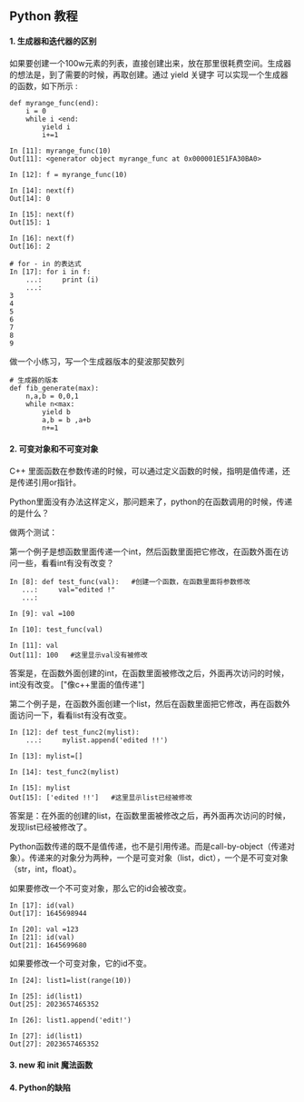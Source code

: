 ## Python 教程 

#### 1. 生成器和迭代器的区别
        
如果要创建一个100w元素的列表，直接创建出来，放在那里很耗费空间。生成器的想法是，到了需要的时候，再取创建。通过 yield 关键字 可以实现一个生成器的函数，如下所示 :
```
def myrange_func(end):
    i = 0
    while i <end:
        yield i 
        i+=1

In [11]: myrange_func(10)
Out[11]: <generator object myrange_func at 0x000001E51FA30BA0>

In [12]: f = myrange_func(10)

In [14]: next(f)
Out[14]: 0

In [15]: next(f)
Out[15]: 1

In [16]: next(f)
Out[16]: 2

# for - in 的表达式
In [17]: for i in f:
    ...:     print (i)
    ...:
3
4
5
6
7
8
9
```

做一个小练习，写一个生成器版本的斐波那契数列
```
# 生成器的版本
def fib_generate(max):
    n,a,b = 0,0,1
    while n<max:
        yield b 
        a,b = b ,a+b
        n+=1
```


#### 2. 可变对象和不可变对象
C++ 里面函数在参数传递的时候，可以通过定义函数的时候，指明是值传递，还是传递引用or指针。
 
Python里面没有办法这样定义，那问题来了，python的在函数调用的时候，传递的是什么？

做两个测试：

第一个例子是想函数里面传递一个int，然后函数里面把它修改，在函数外面在访问一些，看看int有没有改变？

```
In [8]: def test_func(val):   #创建一个函数，在函数里面将参数修改
   ...:     val="edited !"
   ...:

In [9]: val =100

In [10]: test_func(val)

In [11]: val
Out[11]: 100   #这里显示val没有被修改
```
答案是，在函数外面创建的int，在函数里面被修改之后，外面再次访问的时候，int没有改变。
["像c++里面的值传递"]


第二个例子是，在函数外面创建一个list，然后在函数里面把它修改，再在函数外面访问一下，看看list有没有改变。
```
In [12]: def test_func2(mylist):
    ...:     mylist.append('edited !!')

In [13]: mylist=[]

In [14]: test_func2(mylist)

In [15]: mylist
Out[15]: ['edited !!']   #这里显示list已经被修改
```
答案是：在外面的创建的list，在函数里面被修改之后，再外面再次访问的时候，发现list已经被修改了。


Python函数传递的既不是值传递，也不是引用传递。而是call-by-object（传递对象）。传递来的对象分为两种，一个是可变对象（list，dict），一个是不可变对象（str，int，float）。

如果要修改一个不可变对象，那么它的id会被改变。
```
In [17]: id(val)
Out[17]: 1645698944

In [20]: val =123
In [21]: id(val)
Out[21]: 1645699680
```
如果要修改一个可变对象，它的id不变。
```
In [24]: list1=list(range(10))

In [25]: id(list1)
Out[25]: 2023657465352

In [26]: list1.append('edit!')

In [27]: id(list1)
Out[27]: 2023657465352
```
#### 3. new 和 __init__ 魔法函数


#### 4. Python的缺陷